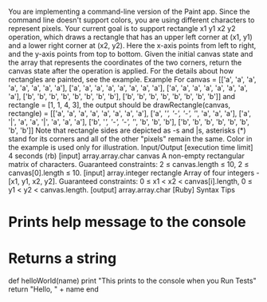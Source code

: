 You are implementing a command-line version of the Paint app. Since the command line doesn't support colors, you are using different characters to represent pixels. Your current goal is to support rectangle x1 y1 x2 y2 operation, which draws a rectangle that has an upper left corner at (x1, y1) and a lower right corner at (x2, y2). Here the x-axis points from left to right, and the y-axis points from top to bottom.
Given the initial canvas state and the array that represents the coordinates of the two corners, return the canvas state after the operation is applied. For the details about how rectangles are painted, see the example.
Example
For
canvas = [['a', 'a', 'a', 'a', 'a', 'a', 'a', 'a'],
          ['a', 'a', 'a', 'a', 'a', 'a', 'a', 'a'],
          ['a', 'a', 'a', 'a', 'a', 'a', 'a', 'a'],
          ['b', 'b', 'b', 'b', 'b', 'b', 'b', 'b'],
          ['b', 'b', 'b', 'b', 'b', 'b', 'b', 'b']]
and rectangle = [1, 1, 4, 3], the output should be
drawRectangle(canvas, rectangle) = [['a', 'a', 'a', 'a', 'a', 'a', 'a', 'a'],
                                    ['a', '*', '-', '-', '*', 'a', 'a', 'a'],
                                    ['a', '|', 'a', 'a', '|', 'a', 'a', 'a'],
                                    ['b', '*', '-', '-', '*', 'b', 'b', 'b'],
                                    ['b', 'b', 'b', 'b', 'b', 'b', 'b', 'b']]
Note that rectangle sides are depicted as -s and |s, asterisks (*) stand for its corners and all of the other "pixels" remain the same. Color in the example is used only for illustration.
Input/Output
[execution time limit] 4 seconds (rb)
[input] array.array.char canvas
A non-empty rectangular matrix of characters.
Guaranteed constraints:
2 ≤ canvas.length ≤ 10,
2 ≤ canvas[0].length ≤ 10.
[input] array.integer rectangle
Array of four integers - [x1, y1, x2, y2].
Guaranteed constraints:
0 ≤ x1 < x2 < canvas[i].length,
0 ≤ y1 < y2 < canvas.length.
[output] array.array.char
[Ruby] Syntax Tips
# Prints help message to the console
# Returns a string
def helloWorld(name)
    print "This prints to the console when you Run Tests"
    return "Hello, " + name
end
